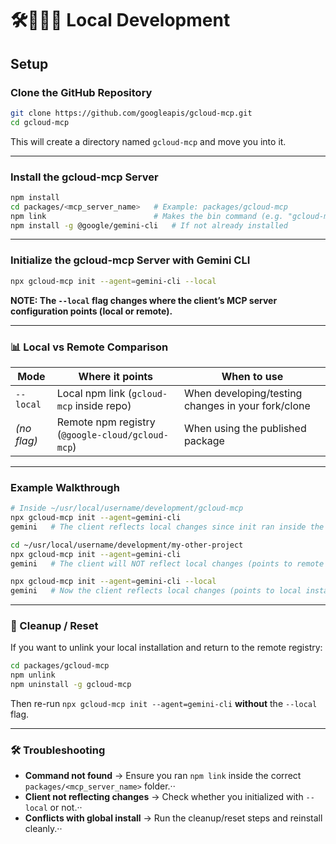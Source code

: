 # 🛠️🚧👨‍💻 Local Development

## Setup

### Clone the GitHub Repository

```bash
git clone https://github.com/googleapis/gcloud-mcp.git
cd gcloud-mcp
```

This will create a directory named `gcloud-mcp` and move you into it.

---

### Install the gcloud-mcp Server

```bash
npm install
cd packages/<mcp_server_name>   # Example: packages/gcloud-mcp
npm link                        # Makes the bin command (e.g. "gcloud-mcp") available globally
npm install -g @google/gemini-cli   # If not already installed
```

---

### Initialize the gcloud-mcp Server with Gemini CLI

```bash
npx gcloud-mcp init --agent=gemini-cli --local
```

**NOTE: The `--local` flag changes where the client’s MCP server configuration points (local or remote).**

---

### 📊 Local vs Remote Comparison

| Mode        | Where it points                                  | When to use                                        |
| ----------- | ------------------------------------------------ | -------------------------------------------------- |
| `--local`   | Local npm link (`gcloud-mcp` inside repo)        | When developing/testing changes in your fork/clone |
| _(no flag)_ | Remote npm registry (`@google-cloud/gcloud-mcp`) | When using the published package                   |

---

### Example Walkthrough

```bash
# Inside ~/usr/local/username/development/gcloud-mcp
npx gcloud-mcp init --agent=gemini-cli
gemini   # The client reflects local changes since init ran inside the repo

cd ~/usr/local/username/development/my-other-project
npx gcloud-mcp init --agent=gemini-cli
gemini   # The client will NOT reflect local changes (points to remote registry)

npx gcloud-mcp init --agent=gemini-cli --local
gemini   # Now the client reflects local changes (points to local install)
```

---

### 🧹 Cleanup / Reset

If you want to unlink your local installation and return to the remote registry:

```bash
cd packages/gcloud-mcp
npm unlink
npm uninstall -g gcloud-mcp
```

Then re-run `npx gcloud-mcp init --agent=gemini-cli` **without** the `--local` flag.

---

### 🛠️ Troubleshooting

- **Command not found** → Ensure you ran `npm link` inside the correct `packages/<mcp_server_name>` folder.··
- **Client not reflecting changes** → Check whether you initialized with `--local` or not.··
- **Conflicts with global install** → Run the cleanup/reset steps and reinstall cleanly.··
